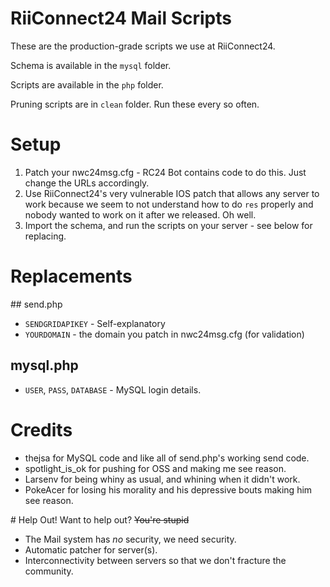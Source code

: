 # RiiConnect24 Mail Scripts
These are the production-grade scripts we use at RiiConnect24.

Schema is available in the `mysql` folder.

Scripts are available in the `php` folder.

Pruning scripts are in `clean` folder. Run these every so often.
# Setup
1. Patch your nwc24msg.cfg - RC24 Bot contains code to do this. Just change the URLs accordingly.
2. Use RiiConnect24's very vulnerable IOS patch that allows any server to work because we seem to not understand how to do `res` properly and nobody wanted to work on it after we released. Oh well.
3. Import the schema, and run the scripts on your server - see below for replacing.

# Replacements
## send.php
- `SENDGRIDAPIKEY` - Self-explanatory
- `YOURDOMAIN` - the domain you patch in nwc24msg.cfg (for validation)
## mysql.php
- `USER`, `PASS`, `DATABASE` - MySQL login details.

# Credits
- thejsa for MySQL code and like all of send.php's working send code.
- spotlight_is_ok for pushing for OSS and making me see reason.
- Larsenv for being whiny as usual, and whining when it didn't work.
- PokeAcer for losing his morality and his depressive bouts making him see reason.

# Help Out!
Want to help out? ~~You're stupid~~
- The Mail system has _no_ security, we need security.
- Automatic patcher for server(s).
- Interconnectivity between servers so that we don't fracture the community.
